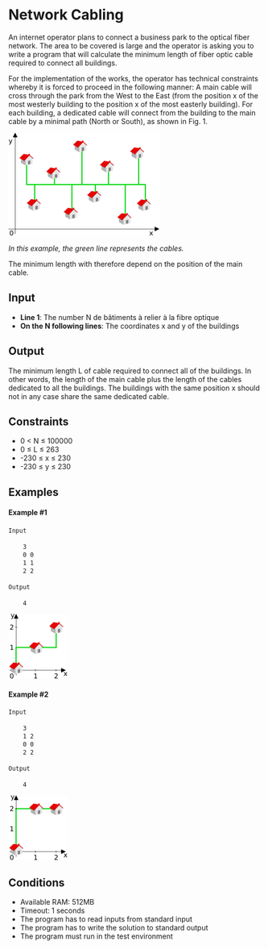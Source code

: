 # Network Cabling

An internet operator plans to connect a business park to the optical fiber network. The area to be covered is large and the operator is asking you to write a program that will calculate the minimum length of fiber optic cable required to connect all buildings.

For the implementation of the works, the operator has technical constraints whereby it is forced to proceed in the following manner:
A main cable will cross through the park from the West to the East (from the position x of the most westerly building to the position x of the most easterly building).
For each building, a dedicated cable will connect from the building to the main cable by a minimal path (North or South), as shown in Fig. 1.

![Fig. 1](img/img/fig1.png 'Fig. 1')

_In this example, the green line represents the cables._

The minimum length with therefore depend on the position of the main cable.

## Input

* **Line 1**: The number N de bâtiments à relier à la fibre optique
* **On the N following lines**: The coordinates x and y of the buildings

## Output

The minimum length L of cable required to connect all of the buildings. In other words, the length of the main cable plus the length of the cables dedicated to all the buildings.
The buildings with the same position x should not in any case share the same dedicated cable.

## Constraints

* 0 < N ≤ 100000
* 0 ≤ L ≤ 263
* -230 ≤ x ≤ 230
* -230 ≤ y ≤ 230

## Examples

#### Example #1

    Input

        3
        0 0
        1 1
        2 2

    Output

        4

![Example #1](img/img/example.png 'Example #1')

#### Example #2

    Input

        3
        1 2
        0 0
        2 2

    Output

        4

![Example #2](img/img/example2.png 'Example #2')

## Conditions

* Available RAM: 512MB
* Timeout: 1 seconds
* The program has to read inputs from standard input
* The program has to write the solution to standard output
* The program must run in the test environment